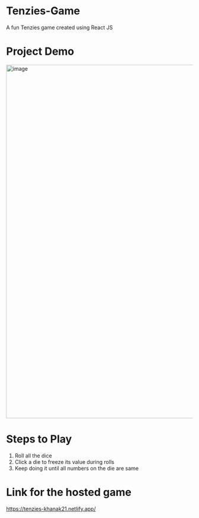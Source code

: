 # Tenzies-Game
A fun Tenzies game created using React JS

# Project Demo
<img width="951" alt="image" src="https://github.com/Khanak21/Tenzies-Game/assets/127039986/f576fafa-76eb-40ea-81ae-c196dac87dff">

# Steps to Play
1. Roll all the dice
2. Click a die to freeze its value during rolls
3. Keep doing it until all numbers on the die are same

# Link for the hosted game
https://tenzies-khanak21.netlify.app/
